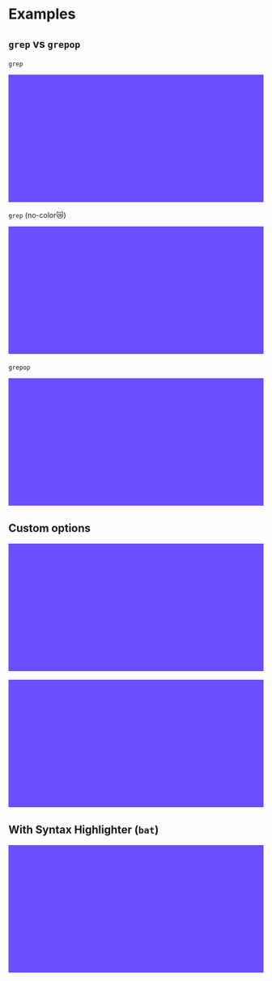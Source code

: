 # Examples

## `grep` vs `grepop`

`grep`

![grep](./grep.gif)

`grep` (no-color😿)

![grep-no-color](./grep-nocolor.gif)

`grepop`

![grepop](./grepop.gif)

## Custom options

![grepop-no-border](./grepop-no-border.gif)

![grepop-custom](./grepop-custom.gif)

## With Syntax Highlighter (`bat`)

![grep-with-bat](./grepop-with-bat.gif)
